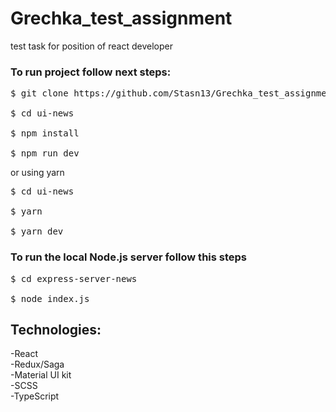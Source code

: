 # Grechka_test_assignment
test task for position of react developer

### To run project follow next steps:

<pre>
$ git clone https://github.com/Stasn13/Grechka_test_assignment.git <br/>
$ cd ui-news <br/>
$ npm install  <br/>
$ npm run dev 
</pre>

or using yarn

<pre>
$ cd ui-news <br/>
$ yarn <br/>
$ yarn dev 
</pre>

### To run the local Node.js server follow this steps

<pre>
$ cd express-server-news <br/>
$ node index.js 
</pre>

## Technologies:

-React<br/>
-Redux/Saga<br/>
-Material UI kit<br/>
-SCSS<br/>
-TypeScript<br/>
